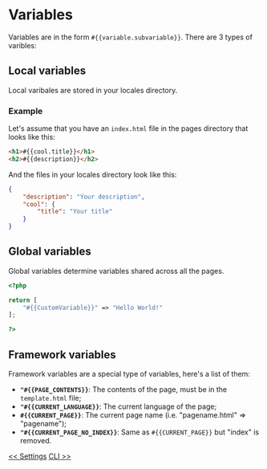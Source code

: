 <style>
	@import url('/DocsStyling.css');
</style>

# Variables
Variables are in the form `#{{variable.subvariable}}`.
There are 3 types of varibles:

## Local variables
Local varibales are stored in your locales directory.

### Example
Let's assume that you have an `index.html` file in the pages directory that looks like this:
```html
<h1>#{{cool.title}}</h1>
<h2>#{{description}}</h2>
```

And the files in your locales directory look like this:
```json
{
    "description": "Your description",
    "cool": {
        "title": "Your title"
    }
}
```


## Global variables
Global variables determine variables shared across all the pages.
```php
<?php

return [
    "#{{CustomVariable}}" => "Hello World!"
];

?>
```

## Framework variables
Framework variables are a special type of variables, here's a list of them:

* **`"#{{PAGE_CONTENTS}}`**: The contents of the page, must be in the `template.html` file;
* **`"#{{CURRENT_LANGUAGE}}`**: The current language of the page;
* **`#{{CURRENT_PAGE}}`**: The current page name (i.e. "pagename.html" => "pagename");
* **`"#{{CURRENT_PAGE_NO_INDEX}}`**: Same as `#{{CURRENT_PAGE}}` but "index" is removed.

<div class="actions">
    <a href="settings.html" title="Previous Page: Settings">&lt;&lt; Settings</a>
    <a href="cli.html" title="Next Page: CLI">CLI &gt;&gt;</a>
</div>